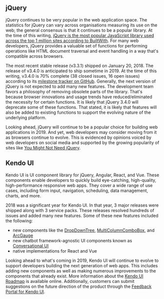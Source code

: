 ## jQuery

jQuery continues to be very popular in the web application space. The statistics for jQuery can vary across organisations measuring its use on the web; the general consensus is that it continues to be a popular library. At the time of this writing, [jQuery is the most popular JavaScript library used across the top 1 million sites according to BuiltWith](https://trends.builtwith.com/javascript). For many web developers, jQuery provides a valuable set of functions for performing operations like HTML document traversal and event handling in a way that's compatible across browsers.

The most recent stable release (v3.3.1) shipped on January 20, 2018. The release of v3.4.0 is anticipated to ship sometime in 2019. At the time of this writing, v3.4.0 is 70% complete (38 closed issues, 16 open issues) according to its [milestone tracker on GitHub](https://github.com/jquery/jquery/milestone/18). Generally, the next version of jQuery is not expected to add many new features. The development team favors a philosophy of removing obsolete parts of the library. That's because browser innovations and usage trends have reduced/eliminated the necessity for certain functions. It is likely that jQuery 3.4.0 will deprecate some of these functions. That stated, it is likely that features will also be added to existing functions to support the evolving nature of the underlying platform.

Looking ahead, jQuery will continue to be a popular choice for building web applications in 2019. And yet, web developers may consider moving from it as browsers continue to evolve. This is evidenced by opinions voiced by web developers on social media and supported by the growing popularity of sites like [You Might Not Need jQuery](http://youmightnotneedjquery.com/).

## Kendo UI

Kendo UI is UI component library for jQuery, Angular, React, and Vue. These components enable developers to quickly build eye-catching, high-quality, high-performance responsive web apps. They cover a wide range of use cases, including form input, navigation, scheduling, data management, charts, and more.

2018 was a significant year for Kendo UI. In that year, 3 major releases were shipped along with 3 service packs. These releases resolved hundreds of issues and added many new features. Some of these new features included the following:

* new components like the [DropDownTree](https://demos.telerik.com/kendo-ui/dropdowntree/index), [MultiColumnComboBox](https://demos.telerik.com/kendo-ui/multicolumncombobox/index), and [ArcGauge](https://demos.telerik.com/kendo-ui/arc-gauge/index)
* new chatbot framework-agnostic UI components known as [Conversational UI](https://www.telerik.com/conversational-ui)
* native implementations for React and Vue

Looking ahead to what's coming in 2019, Kendo UI will continue to evolve to support developers building the next generation of web apps. This includes adding new components as well as making numerous improvements to the components that already exist. More information about the [Kendo UI Roadmap](https://www.telerik.com/support/whats-new/kendo-ui/roadmap) is available online. Additionally, customers can submit suggestions on the future direction of the product through the [Feedback Portal for Kendo UI](https://feedback.telerik.com/kendo-jquery-ui).
